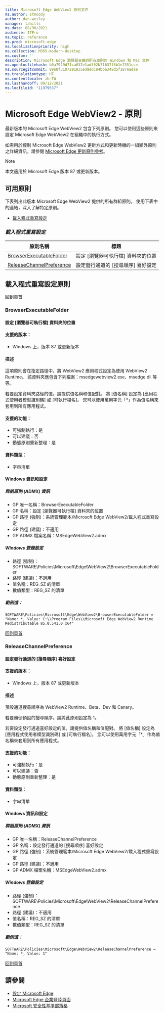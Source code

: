 ```yaml
---
title: Microsoft Edge WebView2 原則文件
ms.author: stmoody
author: dan-wesley
manager: tahills
ms.date: 08/30/2021
audience: ITPro
ms.topic: reference
ms.prod: microsoft-edge
ms.localizationpriority: high
ms.collection: M365-modern-desktop
ms.custom: ''
description: Microsoft Edge 瀏覽器支援的所有原則的 Windows 和 Mac 文件
ms.openlocfilehash: b0a7949d71ca037e1adf02b71637f5b1e7351cce
ms.sourcegitcommit: 8968f3107291935ed9adc84bba348d5f187eadae
ms.translationtype: HT
ms.contentlocale: zh-TW
ms.lasthandoff: 09/12/2021
ms.locfileid: "11979537"
---
```

# <a name="microsoft-edge-webview2---policies"></a>Microsoft Edge WebView2 - 原則

最新版本的 Microsoft Edge WebView2 包含下列原則。 您可以使用這些原則來設定 Microsoft Edge WebView2 在組織中的執行方式。

如需用於控制 Microsoft Edge WebView2 更新方式和更新時機的一組額外原則之詳細資訊，請參閱 [Microsoft Edge 更新原則參考](microsoft-edge-update-policies.md)。


> [!NOTE]
> 本文適用於 Microsoft Edge 版本 87 或更新版本。

## <a name="available-policies"></a>可用原則

下表列出此版本 Microsoft Edge WebView2 提供的所有群組原則。 使用下表中的連結，深入了解特定原則。

- [載入程式重寫設定](#loader-override-settings)


### [*<a name="loader-override-settings"></a>載入程式重寫設定*](#loader-override-settings-policies)

|原則名稱|標題|
|-|-|
|[BrowserExecutableFolder](#browserexecutablefolder)|設定 [瀏覽器可執行檔] 資料夾的位置|
|[ReleaseChannelPreference](#releasechannelpreference)|設定發行通道的 [搜尋順序] 喜好設定|




  ## <a name="loader-override-settings-policies"></a>載入程式重寫設定原則

  [回到頁首](#microsoft-edge-webview2---policies)

  ### <a name="browserexecutablefolder"></a>BrowserExecutableFolder

  #### <a name="configure-the-location-of-the-browser-executable-folder"></a>設定 [瀏覽器可執行檔] 資料夾的位置

  
  
  #### <a name="supported-versions"></a>支援的版本：

  - Windows 上，版本 87 或更新版本

  #### <a name="description"></a>描述

  這項原則會在指定路徑中，將 WebView2 應用程式設定為使用 WebView2 Runtime。 該資料夾應包含下列檔案：msedgewebview2.exe、msedge.dll 等等。

若要設定資料夾路徑的值，請提供值名稱和值配對。 將 [值名稱] 設定為 [應用程式使用者模型識別碼] 或 [可執行檔名]。 您可以使用萬用字元「*」作為值名稱來套用到所有應用程式。

  #### <a name="supported-features"></a>支援的功能：

  - 可強制執行：是
  - 可以建議：否
  - 動態原則重新整理：是

  #### <a name="data-type"></a>資料類型：

  - 字串清單

  #### <a name="windows-information-and-settings"></a>Windows 資訊和設定

  ##### <a name="group-policy-admx-info"></a>群組原則 (ADMX) 資訊

  - GP 唯一名稱：BrowserExecutableFolder
  - GP 名稱：設定 [瀏覽器可執行檔] 資料夾的位置
  - GP 路徑 (強制)：系統管理範本/Microsoft Edge WebView2/載入程式重寫設定
  - GP 路徑 (建議)：不適用
  - GP ADMX 檔案名稱：MSEdgeWebView2.admx

  ##### <a name="windows-registry-settings"></a>Windows 登錄設定

  - 路徑 (強制)：SOFTWARE\Policies\Microsoft\Edge\WebView2\BrowserExecutableFolder
  - 路徑 (建議)：不適用
  - 值名稱：REG_SZ 的清單
  - 數值類型：REG_SZ 的清單

  ##### <a name="example-value"></a>範例值：

```
SOFTWARE\Policies\Microsoft\Edge\WebView2\BrowserExecutableFolder = "Name: *, Value: C:\\Program Files\\Microsoft Edge WebView2 Runtime Redistributable 85.0.541.0 x64"

```

  

  [回到頁首](#microsoft-edge-webview2---policies)

  ### <a name="releasechannelpreference"></a>ReleaseChannelPreference

  #### <a name="set-the-release-channel-search-order-preference"></a>設定發行通道的 [搜尋順序] 喜好設定

  
  
  #### <a name="supported-versions"></a>支援的版本：

  - Windows 上，版本 87 或更新版本

  #### <a name="description"></a>描述

  預設通道搜尋順序為 WebView2 Runtime、Beta、Dev 和 Canary。

若要顛倒預設的搜尋順序，請將此原則設定為 1。

若要設定發行通道喜好設定的值，請提供值名稱和值配對。 將 [值名稱] 設定為 [應用程式使用者模型識別碼] 或 [可執行檔名]。 您可以使用萬用字元「*」作為值名稱來套用到所有應用程式。

  #### <a name="supported-features"></a>支援的功能：

  - 可強制執行：是
  - 可以建議：否
  - 動態原則重新整理：是

  #### <a name="data-type"></a>資料類型：

  - 字串清單

  #### <a name="windows-information-and-settings"></a>Windows 資訊和設定

  ##### <a name="group-policy-admx-info"></a>群組原則 (ADMX) 資訊

  - GP 唯一名稱：ReleaseChannelPreference
  - GP 名稱：設定發行通道的 [搜尋順序] 喜好設定
  - GP 路徑 (強制)：系統管理範本/Microsoft Edge WebView2/載入程式重寫設定
  - GP 路徑 (建議)：不適用
  - GP ADMX 檔案名稱：MSEdgeWebView2.admx

  ##### <a name="windows-registry-settings"></a>Windows 登錄設定

  - 路徑 (強制)：SOFTWARE\Policies\Microsoft\Edge\WebView2\ReleaseChannelPreference
  - 路徑 (建議)：不適用
  - 值名稱：REG_SZ 的清單
  - 數值類型：REG_SZ 的清單

  ##### <a name="example-value"></a>範例值：

```
SOFTWARE\Policies\Microsoft\Edge\WebView2\ReleaseChannelPreference = "Name: *, Value: 1"

```

  

  [回到頁首](#microsoft-edge-webview2---policies)


## <a name="see-also"></a>請參閱

- [設定 Microsoft Edge](configure-microsoft-edge.md)
- [Microsoft Edge 企業登陸頁面](https://aka.ms/EdgeEnterprise)
- [Microsoft 安全性基準部落格](https://techcommunity.microsoft.com/t5/microsoft-security-baselines/bg-p/Microsoft-Security-Baselines)